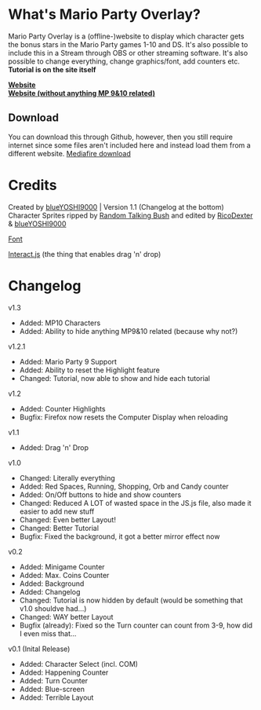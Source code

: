 # What's Mario Party Overlay?
Mario Party Overlay is a (offline-)website to display which character gets the bonus stars in the Mario Party games 1-10 and DS. It's also possible to include this in a Stream through OBS or other streaming software. It's also possible to change everything, change graphics/font, add counters etc.  
**Tutorial is on the site itself**

**[Website](https://blueyoshi9000.github.io/MarioPartyOverlay/)**  
**[Website (without anything MP 9&10 related)](https://blueyoshi9000.github.io/MarioPartyOverlay/?no9=1)**

## Download
You can download this through Github, however, then you still require internet since some files aren't included here and instead load them from a different website.
[Mediafire download](http://www.mediafire.com/file/df88uvfww49z41e/Mario_Party_Overlay%282%29.zip)

# Credits
Created by [blueYOSHI9000](https://www.twitter.com/blueyoshi9000yt) | Version 1.1 (Changelog at the bottom)  
Character Sprites ripped by [Random Talking Bush](https://www.vg-resource.com/user-7.html) and edited by [RicoDexter](https://twitter.com/Der_RicoDexter) & [blueYOSHI9000](https://www.twitter.com/blueyoshi9000yt)

[Font](http://www.mediafire.com/file/phz4t7pyqqbqxou/Mario+Party+Overlay.zip)

[Interact.js](http://interactjs.io/) (the thing that enables drag 'n' drop)

# Changelog

v1.3 
- Added: MP10 Characters
- Added: Ability to hide anything MP9&10 related (because why not?)

v1.2.1  
- Added: Mario Party 9 Support
- Added: Ability to reset the Highlight feature
- Changed: Tutorial, now able to show and hide each tutorial

v1.2  
- Added: Counter Highlights
- Bugfix: Firefox now resets the Computer Display when reloading

v1.1  
- Added: Drag 'n' Drop

v1.0  
- Changed: Literally everything
- Added: Red Spaces, Running, Shopping, Orb and Candy counter
- Added: On/Off buttons to hide and show counters
- Changed: Reduced A LOT of wasted space in the JS.js file, also made it easier to add new stuff
- Changed: Even better Layout!
- Changed: Better Tutorial
- Bugfix: Fixed the background, it got a better mirror effect now

v0.2  
- Added: Minigame Counter
- Added: Max. Coins Counter
- Added: Background
- Added: Changelog
- Changed: Tutorial is now hidden by default (would be something that v1.0 shouldve had...)
- Changed: WAY better Layout
- Bugfix (already): Fixed so the Turn counter can count from 3-9, how did I even miss that...


v0.1 (Inital Release)  
- Added: Character Select (incl. COM)
- Added: Happening Counter
- Added: Turn Counter
- Added: Blue-screen
- Added: Terrible Layout
